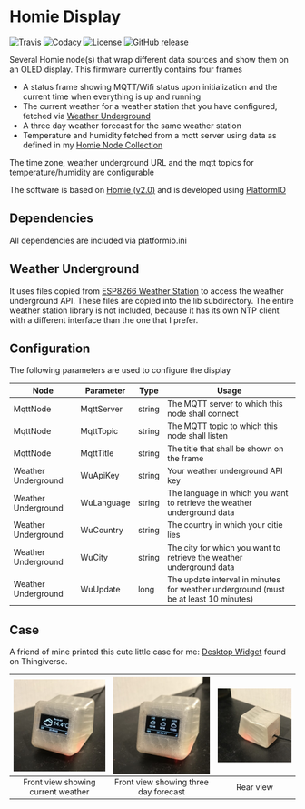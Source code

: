 # Homie Display

[![Travis](https://img.shields.io/travis/luebbe/homie-display.svg?branch=master&style=flat)](https://travis-ci.org/luebbe/homie-display)
[![Codacy](https://api.codacy.com/project/badge/Grade/475651b0c5e1421aa0266d7592891e68)](https://www.codacy.com/app/luebbe/homie-display/dashboard)
[![License](https://img.shields.io/github/license/mashape/apistatus.svg?style=flat)](https://opensource.org/licenses/MIT)
[![GitHub release](https://img.shields.io/github/release/luebbe/homie-display.svg?style=flat)](https://github.com/luebbe/homie-display/releases)

Several Homie node(s) that wrap different data sources and show them on an OLED display.
This firmware currently contains four frames

- A status frame showing MQTT/Wifi status upon initialization and the current time when everything is up and running
- The current weather for a weather station that you have configured, fetched via [Weather Underground](https://www.wunderground.com/)
- A three day weather forecast for the same weather station
- Temperature and humidity fetched from a mqtt server using data as defined in my [Homie Node Collection](https://github.com/luebbe/homie-node-collection)

The time zone, weather underground URL and the mqtt topics for temperature/humidity are configurable

The software is based on [Homie (v2.0)](https://github.com/marvinroger/homie-esp8266) and is developed using [PlatformIO](https://github.com/platformio)

## Dependencies

All dependencies are included via platformio.ini

## Weather Underground

It uses files copied from [ESP8266 Weather Station](https://github.com/squix78/esp8266-weather-station) to access the weather underground API. These files are copied into the lib subdirectory. The entire weather station library is not included, because it has its own NTP client with a different interface than the one that I prefer.

## Configuration

The following parameters are used to configure the display

| Node                | Parameter  | Type   | Usage                                                                                |
| ------------------- | ---------- | ------ | ------------------------------------------------------------------------------------ |
| MqttNode            | MqttServer | string | The MQTT server to which this node shall connect                                     |
| MqttNode            | MqttTopic  | string | The MQTT topic to which this node shall listen                                       |
| MqttNode            | MqttTitle  | string | The title that shall be shown on the frame                                           |
| Weather Underground | WuApiKey   | string | Your weather underground API key                                                     |
| Weather Underground | WuLanguage | string | The language in which you want to retrieve the weather underground data              |
| Weather Underground | WuCountry  | string | The country in which your citie lies                                                 |
| Weather Underground | WuCity     | string | The city for which you want to retrieve the weather underground data                 |
| Weather Underground | WuUpdate   | long   | The update interval in minutes for weather underground (must be at least 10 minutes) |

## Case

A friend of mine printed this cute little case for me: [Desktop Widget](https://www.thingiverse.com/thing:857858/#files) found on Thingiverse.

| <img src="./images/Case_Front1.jpg" align="center" width="200"> | <img src="./images/Case_Front2.jpg" align="center" width="200"> | <img src="./images/Case_Rear.jpg" align="center" width="200"> |
| :-------------------------------------------------------------: | :-------------------------------------------------------------: | :-----------------------------------------------------------: |
|                Front view showing current weather               |              Front view showing three day forecast              |                           Rear view                           |
